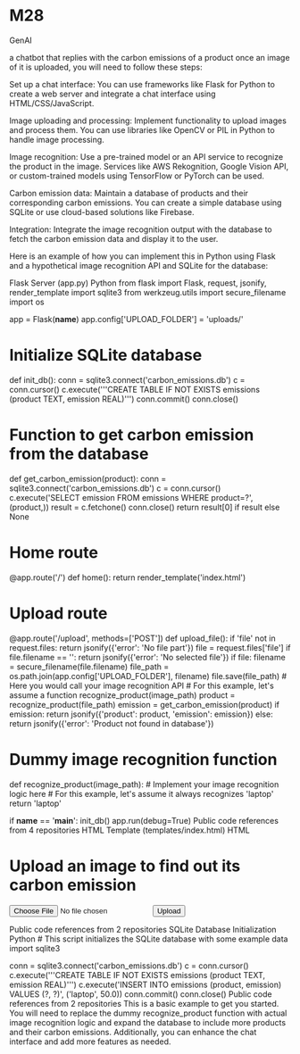 # M28
GenAI

a chatbot that replies with the carbon emissions of a product once an image of it is uploaded, you will need to follow these steps:

Set up a chat interface: You can use frameworks like Flask for Python to create a web server and integrate a chat interface using HTML/CSS/JavaScript.

Image uploading and processing: Implement functionality to upload images and process them. You can use libraries like OpenCV or PIL in Python to handle image processing.

Image recognition: Use a pre-trained model or an API service to recognize the product in the image. Services like AWS Rekognition, Google Vision API, or custom-trained models using TensorFlow or PyTorch can be used.

Carbon emission data: Maintain a database of products and their corresponding carbon emissions. You can create a simple database using SQLite or use cloud-based solutions like Firebase.

Integration: Integrate the image recognition output with the database to fetch the carbon emission data and display it to the user.

Here is an example of how you can implement this in Python using Flask and a hypothetical image recognition API and SQLite for the database:

Flask Server (app.py)
Python
from flask import Flask, request, jsonify, render_template
import sqlite3
from werkzeug.utils import secure_filename
import os

app = Flask(__name__)
app.config['UPLOAD_FOLDER'] = 'uploads/'

# Initialize SQLite database
def init_db():
    conn = sqlite3.connect('carbon_emissions.db')
    c = conn.cursor()
    c.execute('''CREATE TABLE IF NOT EXISTS emissions (product TEXT, emission REAL)''')
    conn.commit()
    conn.close()

# Function to get carbon emission from the database
def get_carbon_emission(product):
    conn = sqlite3.connect('carbon_emissions.db')
    c = conn.cursor()
    c.execute('SELECT emission FROM emissions WHERE product=?', (product,))
    result = c.fetchone()
    conn.close()
    return result[0] if result else None

# Home route
@app.route('/')
def home():
    return render_template('index.html')

# Upload route
@app.route('/upload', methods=['POST'])
def upload_file():
    if 'file' not in request.files:
        return jsonify({'error': 'No file part'})
    file = request.files['file']
    if file.filename == '':
        return jsonify({'error': 'No selected file'})
    if file:
        filename = secure_filename(file.filename)
        file_path = os.path.join(app.config['UPLOAD_FOLDER'], filename)
        file.save(file_path)
        # Here you would call your image recognition API
        # For this example, let's assume a function recognize_product(image_path)
        product = recognize_product(file_path)
        emission = get_carbon_emission(product)
        if emission:
            return jsonify({'product': product, 'emission': emission})
        else:
            return jsonify({'error': 'Product not found in database'})

# Dummy image recognition function
def recognize_product(image_path):
    # Implement your image recognition logic here
    # For this example, let's assume it always recognizes 'laptop'
    return 'laptop'

if __name__ == '__main__':
    init_db()
    app.run(debug=True)
 Public code references from 4 repositories
HTML Template (templates/index.html)
HTML
<!DOCTYPE html>
<html>
<head>
    <title>Carbon Emission Chatbot</title>
</head>
<body>
    <h1>Upload an image to find out its carbon emission</h1>
    <form action="/upload" method="post" enctype="multipart/form-data">
        <input type="file" name="file">
        <input type="submit" value="Upload">
    </form>
</body>
</html>
 Public code references from 2 repositories
SQLite Database Initialization
Python
# This script initializes the SQLite database with some example data
import sqlite3

conn = sqlite3.connect('carbon_emissions.db')
c = conn.cursor()
c.execute('''CREATE TABLE IF NOT EXISTS emissions (product TEXT, emission REAL)''')
c.execute('INSERT INTO emissions (product, emission) VALUES (?, ?)', ('laptop', 50.0))
conn.commit()
conn.close()
 Public code references from 2 repositories
This is a basic example to get you started. You will need to replace the dummy recognize_product function with actual image recognition logic and expand the database to include more products and their carbon emissions. Additionally, you can enhance the chat interface and add more features as needed.
